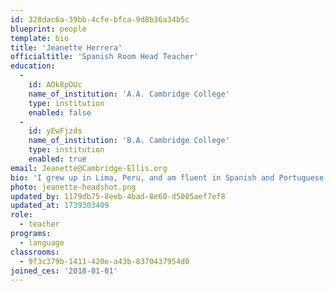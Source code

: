 ```yaml
---
id: 328dac6a-39bb-4cfe-bfca-9d8b36a34b5c
blueprint: people
template: bio
title: 'Jeanette Herrera'
officialtitle: 'Spanish Room Head Teacher'
education:
  -
    id: AOk8pOUc
    name_of_institution: 'A.A. Cambridge College'
    type: institution
    enabled: false
  -
    id: yEwFjzds
    name_of_institution: 'B.A. Cambridge College'
    type: institution
    enabled: true
email: Jeanette@Cambridge-Ellis.org
bio: 'I grew up in Lima, Peru, and am fluent in Spanish and Portuguese. Since moving to the US over a decade ago, I have had the pleasure of working with infants and children of all ages as a nanny. Through these experiences, I realized I wanted to become a teacher. In 2019, I completed my Associate’s Degree in Early Childhood Education. In 2022, I finished my Bachelor of Arts in Early Childhood Education and Care at Cambridge College. I love to travel with my family, and my favorite food is ceviche.'
photo: jeanette-headshot.png
updated_by: 1179db75-8eeb-4bad-8e60-d5005aef7ef8
updated_at: 1739303409
role:
  - teacher
programs:
  - language
classrooms:
  - 9f3c379b-1411-420e-a43b-8370437954d0
joined_ces: '2018-01-01'
---
```

